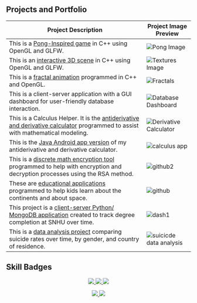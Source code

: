 
## Projects and Portfolio
<!-- TABLE -->
| Project Description | Project Image Preview |
| --- | --- |
| This is a [Pong-Inspired game](https://github.com/sheraadams/OpenGL-Pong) in C++ using OpenGL and GLFW. | ![Pong Image](https://github.com/sheraadams/sheraadams/assets/110789514/5cf85874-ac9a-4819-a72f-2dff47ec44f8) |
| This is an [interactive 3D scene](https://github.com/sheraadams/Shapes-and-PBR-Materials) in C++ using OpenGL and GLFW. | ![Textures Image](https://github.com/sheraadams/sheraadams/assets/110789514/a006f2ab-ab94-427a-abd8-cb2c67d9a436) |
| This is a [fractal animation](https://github.com/sheraadams/OpenGL-Fractal-Animation) programmed in C++ and OpenGL. | ![Fractals](https://github.com/sheraadams/sheraadams/assets/110789514/1f912288-3f08-481d-aa4f-3509dd846093) |
| This is a client-server application with a GUI dashboard for user-friendly database interaction. | ![Database Dashboard](https://github.com/sheraadams/sheraadams/assets/110789514/8da7181b-9fc0-43ce-8050-1fbdbc1d57c3) |
| This is a Calculus Helper. It is the [antiderivative and derivative calculator](https://github.com/sheraadams/Derivative-and-Integral-Calculator) programmed to assist with mathematical modeling. | ![Derivative Calculator](https://github.com/sheraadams/sheraadams/assets/110789514/6e41a3b4-f6e1-49e0-84ab-e80df98ea6d5) |
| This is the [Java Android app version](https://github.com/sheraadams/Calculus-Helper-Android-App) of my antiderivative and derivative calculator. |![calculus app](https://github.com/sheraadams/sheraadams/assets/110789514/37127bf3-695c-44bc-b24f-11914755c5bd)|
| This is a [discrete math encryption tool](https://github.com/sheraadams/Simple-RSA-Mesage-Encryption) programmed to help with encryption and decryption processes using the RSA method. | ![github2](https://github.com/sheraadams/sheraadams/assets/110789514/6bfe8503-b1bf-404a-8ea9-d9c825365b3e) |
| These are [educational applications](https://github.com/sheraadams/Educational-programs) programmed to help kids learn about the continents and about space. | ![github](https://github.com/sheraadams/sheraadams/assets/110789514/5898e3c0-03dd-4c45-b311-9610c60c1798) |
| This project is a [client-server Python/ MongoDB application](https://github.com/sheraadams/Database-Example-Degree-Completion-Tracker) created to track degree completion at SNHU over time. | ![dash1](https://github.com/sheraadams/sheraadams/assets/110789514/477b8f33-5e64-48d7-b0ac-e5b6b57df86b) |
| This is a [data analysis project](https://public.tableau.com/app/profile/sheraadamsmedia/viz/SuicideDataAnalysis_16577546147860/Dashboard1) comparing suicide rates over time, by gender, and country of residence. | ![suicicde data analysis](https://github.com/sheraadams/sheraadams/assets/110789514/f1b30b26-81f1-4143-88b8-1a620456d934) |
## Skill Badges
<!-- skills -->
<p align="center">
  <a href="https://skillicons.dev">
    <img src="https://skillicons.dev/icons?i=java,lua,cpp,cs,html,js,py,eclipse,ae,idea,spring" />
    <img src="https://skillicons.dev/icons?i=git,ai,ps,vscode,visualstudio,matlab,mysql,linux,r" />
    <img src="https://skillicons.dev/icons?i=pr,css,mongodb,maven,androidstudio,bash,powershell" />
  </a>
</p>

<!-- contributors -->
<p align="center">
  <a href="https://skillicons.dev">
    <img src="https://img.shields.io/badge/all_contributors-32-orange.svg?style=flat-square" />
    <img src="https://komarev.com/ghpvc/?username=sheraadams" />
  </a>
</p>
